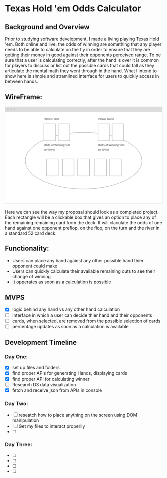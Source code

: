 # Texas Hold 'em Odds Calculator

## Background and Overview

Prior to studying software development, I made a living playing Texas Hold 'em. Both online and live, the odds of winning are something that any player needs to be able to calculate on the fly in order to ensure that they are getting their money in good against their opponents perceived range. To be sure that a user is calculating correctly, after the hand is over it is common for players to discuss or list out the possible cards that could fall as they articulate the mental math they went through in the hand. What I intend to show here is simple and stramlined interface for users to quickly access in between hands.

## WireFrame: 

![wireframe](https://github.com/Speneki/Texas-Hold-em-odds-calculator/blob/master/src/assets/wireframe.png)

Here we can see the way my proposal should look as a completed project. Each rectangle will be a clickable box that gives an option to place any of the remaining remaining card from the deck. It will claculate the odds of one hand against one opponent preflop, on the flop, on the turn and the river in a standard 52 card deck.

## Functionality: 
  - Users can place any hand against any other possible hand thier opponent could make
  - Users can quickly calculate their available remaining outs to see their change of winning
  - It opperates as soon as a calculation is possible
  
## MVPS
  - [x] logic behind any hand vs any other hand calculation 
  - [ ] interface in which a user can decide thier hand and their opponents
  - [ ] cards, when selected, are removed from the possible selection of cards
  - [ ] percentage updates as soon as a calculation is available
  
## Development Timeline

  ### Day One: 
  - [x] set up files and folders
  - [x] find proper APIs for generating Hands, displaying cards
  - [x] find proper API for calculating winner
  - [ ] Research D3 data visualization
  - [x] fetch and receive json from APIs in console
  
  ### Day Two: 
  - [ ] reseatch how to place anything on the screen using DOM manipulation
  - [ ] Get my files to interact properlly 
  - [ ] 
  
  ### Day Three:
  - [ ] 
  - [ ] 
  - [ ] 
  - [ ] 
